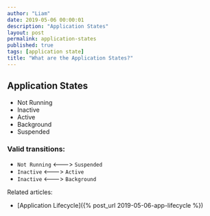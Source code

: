 ```yaml
---
author: "Liam"
date: 2019-05-06 00:00:01
description: "Application States"
layout: post
permalink: application-states
published: true
tags: [application state]
title: "What are the Application States?"
---
```


## Application States

- Not Running   
- Inactive      
- Active        
- Background
- Suspended

### Valid transitions:
- `Not Running` <---> `Suspended`
- `Inactive` <---> `Active`
- `Inactive` <---> `Background`

Related articles:
- [Application Lifecycle]({% post_url 2019-05-06-app-lifecycle %})
